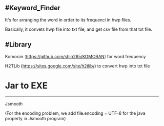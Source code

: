 #Keyword_Finder
----------------------------------------------------------------------------------------
It's for arranging the word in order to its frequenci in hwp files.

Basically, it convets hwp file into txt file, and get csv file from that txt file.


#Library
----------------------------------------------------------------------------------------
Komoran (https://github.com/shin285/KOMORAN) for word frequency

H2TLib (https://sites.google.com/site/h2tlib/) to convert hwp into txt file


# Jar to EXE
------------------------------------------------------------------------------------------
Jsmooth

(For the encoding problem, we add file.encoding = UTF-8 for the java property in Jsmooth program)
